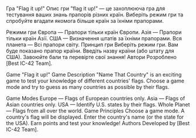 Гра "Flag it up!"
Опис гри
"flag it up!" — це захоплююча гра для тестування ваших знань прапорів різних країн. Виберіть режим гри та спробуйте вгадати якомога більше країн за їхніми прапорами.

Режими гри
Європа — Прапори тільки країн Європи.
Азія — Прапори тільки країн Азії.
США — Визначення штатів за їхніми прапорами.
Вся планета — Всі прапори світу.
Принцип гри
Виберіть режим гри.
Вам буде показано прапор країни.
Введіть назву країни (або штату для США).
Завоюйте бали та перевірте свої знання!
Автори
Розроблено [Best IC-42 Team].

Game "Flag it up!"
Game Description
"Name That Country" is an exciting game to test your knowledge of different countries' flags. Choose a game mode and try to guess as many countries as possible by their flags.

Game Modes
Europe — Flags of European countries only.
Asia — Flags of Asian countries only.
USA — Identify U.S. states by their flags.
Whole Planet — Flags from all over the world.
Game Principles
Choose a game mode.
A country's flag will be displayed.
Enter the country's name (or the state for the USA).
Earn points and test your knowledge!
Authors
Developed by [Best IC-42 Team].
